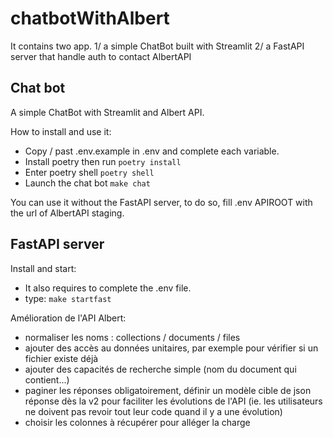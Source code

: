 # chatbotWithAlbert

It contains two app.
1/ a simple ChatBot built with Streamlit
2/ a FastAPI server that handle auth to contact AlbertAPI

## Chat bot

A simple ChatBot with Streamlit and Albert API.

How to install and use it:

* Copy / past .env.example in .env and complete each variable.
* Install poetry then run `poetry install`
* Enter poetry shell `poetry shell`
* Launch the chat bot `make chat`

 You can use it without the FastAPI server, to do so, fill .env APIROOT with the url of AlbertAPI staging.

## FastAPI server

Install and start:

* It also requires to complete the .env file.
* type: `make startfast`


Amélioration de l'API Albert:

* normaliser les noms : collections / documents / files
* ajouter des accès au données unitaires, par exemple pour vérifier si un fichier existe déjà
* ajouter des capacités de recherche simple (nom du document qui contient...)
* paginer les réponses obligatoirement, définir un modèle cible de json réponse dès la v2 pour faciliter les évolutions de l'API (ie. les utilisateurs ne doivent pas revoir tout leur code quand il y a une évolution)
* choisir les colonnes à récupérer pour alléger la charge
